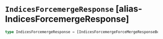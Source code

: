 # `IndicesForcemergeResponse` [alias-IndicesForcemergeResponse]
```typescript
type IndicesForcemergeResponse = [IndicesForcemergeForceMergeResponseBody](./IndicesForcemergeForceMergeResponseBody.md);
```
